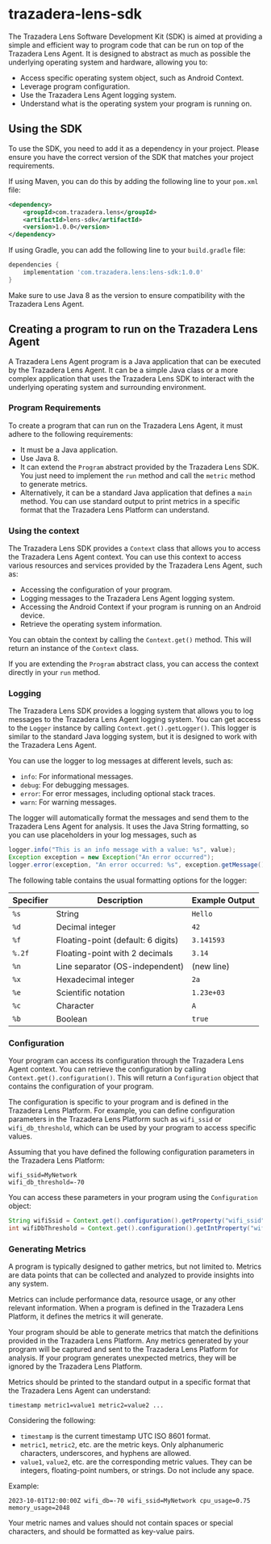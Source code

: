 # trazadera-lens-sdk
The Trazadera Lens Software Development Kit (SDK) is aimed at providing a simple and efficient way to program
code that can be run on top of the Trazadera Lens Agent. It is designed to abstract
as much as possible the underlying operating system and hardware, allowing you to:
- Access specific operating system object, such as Android Context.
- Leverage program configuration.
- Use the Trazadera Lens Agent logging system.
- Understand what is the operating system your program is running on.


## Using the SDK
To use the SDK, you need to add it as a dependency in your project.
Please ensure you have the correct version of the SDK that matches your project requirements.

If using Maven, you can do this by adding the following line to your `pom.xml` file:

```xml
<dependency>
    <groupId>com.trazadera.lens</groupId>
    <artifactId>lens-sdk</artifactId>
    <version>1.0.0</version>
</dependency>
```
If using Gradle, you can add the following line to your `build.gradle` file:

```groovy
dependencies {
    implementation 'com.trazadera.lens:lens-sdk:1.0.0'
}
```

Make sure to use Java 8 as the version to ensure compatibility with the Trazadera Lens Agent.


## Creating a program to run on the Trazadera Lens Agent

A Trazadera Lens Agent program is a Java application that can be executed by the Trazadera Lens Agent. 
It can be a simple Java class or a more complex application that uses the Trazadera Lens SDK to interact with the underlying
operating system and surrounding environment.

### Program Requirements

To create a program that can run on the Trazadera Lens Agent, it must adhere to the following requirements:
- It must be a Java application.
- Use Java 8.
- It can extend the `Program` abstract provided by the Trazadera Lens SDK. You just need to implement the `run` method
  and call the `metric` method to generate metrics.
- Alternatively, it can be a standard Java application that defines a `main` method. You can use 
standard output to print metrics in a specific format that the Trazadera Lens Platform can understand.

### Using the context

The Trazadera Lens SDK provides a `Context` class that allows you to access the Trazadera Lens Agent context.
You can use this context to access various resources and services provided by the Trazadera Lens Agent, such as:
- Accessing the configuration of your program.
- Logging messages to the Trazadera Lens Agent logging system.
- Accessing the Android Context if your program is running on an Android device.
- Retrieve the operating system information.

You can obtain the context by calling the `Context.get()` method. This will return an instance of the `Context` class.

If you are extending the `Program` abstract class, you can access the context directly in your `run` method.

### Logging

The Trazadera Lens SDK provides a logging system that allows you to log messages to the Trazadera Lens Agent logging system.
You can get access to the `Logger` instance by calling `Context.get().getLogger()`. This logger is similar to the 
standard Java logging system, but it is designed to work with the Trazadera Lens Agent.

You can use the logger to log messages at different levels, such as:
- `info`: For informational messages.
- `debug`: For debugging messages.
- `error`: For error messages, including optional stack traces.
- `warn`: For warning messages.

The logger will automatically format the messages and send them to the Trazadera Lens Agent for analysis.
It uses the Java String formatting, so you can use placeholders in your log messages, such as
```java
logger.info("This is an info message with a value: %s", value);
Exception exception = new Exception("An error occurred");
logger.error(exception, "An error occurred: %s", exception.getMessage());
```

The following table contains the usual formatting options for the logger:

| Specifier | Description                        | Example Output   |
|-----------|------------------------------------|------------------|
| `%s`      | String                             | `Hello`          |
| `%d`      | Decimal integer                    | `42`             |
| `%f`      | Floating-point (default: 6 digits) | `3.141593`       |
| `%.2f`    | Floating-point with 2 decimals     | `3.14`           |
| `%n`      | Line separator (OS-independent)    | (new line)       |
| `%x`      | Hexadecimal integer                | `2a`             |
| `%e`      | Scientific notation                | `1.23e+03`       |
| `%c`      | Character                          | `A`              |
| `%b`      | Boolean                            | `true`           |

### Configuration

Your program can access its configuration through the Trazadera Lens Agent context.
You can retrieve the configuration by calling `Context.get().configuration()`. 
This will return a `Configuration` object that contains the configuration of your program.

The configuration is specific to your program and is defined in the Trazadera Lens Platform.
For example, you can define configuration parameters in the Trazadera Lens Platform such as `wifi_ssid`
or `wifi_db_threshold`, which can be used by your program to access specific values.

Assuming that you have defined the following configuration parameters in the Trazadera Lens Platform:
```properties
wifi_ssid=MyNetwork
wifi_db_threshold=-70
```
You can access these parameters in your program using the `Configuration` object:
```java
String wifiSsid = Context.get().configuration().getProperty("wifi_ssid");
int wifiDbThreshold = Context.get().configuration().getIntProperty("wifi_db_threshold", -80);
```

### Generating Metrics

A program is typically designed to gather metrics, but not limited to. Metrics
are data points that can be collected and analyzed to provide insights into any system.

Metrics can include performance data, resource usage, or any other relevant information. When a program is defined
in the Trazadera Lens Platform, it defines the metrics it will generate.

Your program should be able to generate metrics that match the definitions provided in the Trazadera Lens Platform.
Any metrics generated by your program will be captured and sent to the Trazadera Lens Platform for analysis.
If your program generates unexpected metrics, they will be ignored by the Trazadera Lens Platform.

Metrics should be printed to the standard output in a specific format that the Trazadera Lens Agent can understand:
```
timestamp metric1=value1 metric2=value2 ...
```
Considering the following:
- `timestamp` is the current timestamp UTC ISO 8601 format.
- `metric1`, `metric2`, etc. are the metric keys. Only alphanumeric characters, underscores, and hyphens are allowed.
- `value1`, `value2`, etc. are the corresponding metric values. They can be integers, floating-point numbers, or strings.
Do not include any space.

Example:
```
2023-10-01T12:00:00Z wifi_db=-70 wifi_ssid=MyNetwork cpu_usage=0.75 memory_usage=2048
```

Your metric names and values should not contain spaces or special characters, and should be formatted as key-value pairs.
